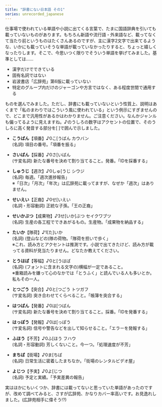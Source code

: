 ```yaml
---
title: "辞書にない日本語 その1"
series: unrecorded_japanese
---
```


仕事場で使われている単語や小説に出てくる言葉で、たまに国語辞典を引いても載っていないものがあります。もちろん新語や流行語・外来語など、載ってなくて当たり前というものはたくさんあるのですが、主に漢字2文字で出来てるような、いかにも載っていそうな単語が載っていなかったりすると、ちょっと嬉しくなったりします。そこで、今思いつく限りでそういう単語を挙げてみました。基準としては……

- 漢字だけでできている
- 固有名詞ではない
- 岩波書店「広辞苑」第6版に載っていない
- 特定のグループ内だけのジャーゴンや方言ではなく、ある程度世間で通用する

ものを選んでみました。ただし、辞書にも載っていないという性質上、説明はあくまで「私のまわりではこういう風に使われている」という例示にすぎませんので、どこまで汎用性があるかはわかりません。ご注意ください。なんかジャンルも偏ってるように見えますね。♪のうしろの数字はアクセントの位置で、そのうしろに高く発音する部分を[  ]で囲んで示しました。

- **こうばん**【項番】♪0こ[うばん カウバン  
  (名詞) 項目の番号。「項番を振る」

- **さいばん**【採番】♪0さ[いばん  
  (サ変名詞) 新たな番号を決めて割り当てること。発番。「IDを採番する」

- **しゅうじ**【週次】♪0しゅ[うじ シウジ  
  (名詞) 毎週。「週次進捗報告」  
  ※「日次」「月次」「年次」は広辞苑に載ってますが、なぜか「週次」はありません。

- **せいえい**【正裔】♪0せ[いえい  
  (名詞・形容動詞) 正統な子孫。「王の正裔」

- **せいかぶつ**【成果物】♪3せ[いか]ぶつ セイクワブツ  
  (名詞) 生産の各工程でできあがるもの。生産物。「成果物を納品する」

- **たいか**【隊荷】♪1[た]いか  
  (名詞) (登山などの)隊の荷物。「隊荷を担いで歩く」  
  ※これ、読み方とアクセントは推測です。小説で出てきたけど、読み方が載ってる資料が見当たりません。どなたか教えてください。

- **とうはば**【等幅】♪0と[うはば  
  (名詞) (フォントに含まれる文字の)横幅が一定であること。  
  ※重箱読みを嫌って心のなかでは「とうふく」と読んでいる人も多いとか。私もその一人。

- **とつごう**【突合】♪0と[つごう トツガフ  
  (サ変名詞) 突き合わせてくらべること。「帳簿を突合する」

- **はつばん**【発番】♪0は[つばん  
  (サ変名詞) 新たな番号を決めて割り当てること。採番。「IDを発番する」

- **はっぽう**【発報】♪0は[っぽう  
  (サ変名詞) 信号や警告などを出して知らせること。「エラーを発報する」

- **ふほう**【不芳】♪0ふ[ほう フハウ  
  (名詞・形容動詞) 芳しくないこと。今一つ。「処理速度が不芳」

- **まちば**【街場】♪0ま[ちば  
  (名詞) 日常生活に密着したまちなか。「街場のレンタルビデオ屋」

- **よじつ**【予実】♪0よ[じつ  
  (名詞) 予定と実績。「予実差異の報告」

実はほかにもいくつか、辞書には載ってないと思っていた単語があったのですが、改めて調べてみると、さすが広辞苑、かなりカバー率高いです。お見逸れしました。(広辞苑相手に偉そう!?)
